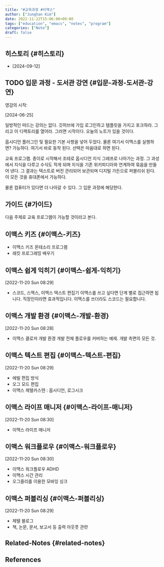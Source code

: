 ```yaml
---
title: "#교육과정 #이맥스"
author: ["Junghan Kim"]
date: 2022-11-22T15:06:00+09:00
tags: ["education", "emacs", "notes", "program"]
categories: ["Note"]
draft: false
---
```


## 히스토리 {#히스토리}

-   [2024-09-12]


## <span class="org-todo todo TODO">TODO</span> 입문 과정 - 도서관 강연 {#입문-과정-도서관-강연}

영감의 시작:

[2024-06-25]

일방적인 떠드는 강의는 없다. 깃허브에 가입 로그인하고 템플릿을 가지고 포크하라. 그리고 이 디렉토리를 열어라. 그러면 시작이다. 오늘의 노트가 있을 것이다.

옵시디언 플러그인 및 필요한 기본 사항을 넣어 두었다. 물론 여기서 이맥스를 실행하면? 가능하다. 여기서 바로 동작 된다. 선택은 마음대로 하면 된다.

교육 프로그램. 종이로 시작해서 조테로 옵시디언 지식 그래프로 나아가는 과정. 그 과성에서 지식을 다루고 수식도 적게 되며 지식을 기존 위키피디아와 연계하여 묶음을 만들어 낸다. 그 결과는 텍스트로 버전 관리되어 보관되며 디지털 가든으로 퍼블리쉬 된다. 이 모든 것을 휴대폰에서 가능하다.

물론 컴퓨터가 있다면 더 나아갈 수 있다. 그 입문 과정에 해당한다.


## 가이드 {#가이드}

다음 주제로 교육 프로그램이 가능할 것이라고 본다.


## 이맥스 키즈 {#이맥스-키즈}

-   이맥스 키즈 몬테소리 프로그램
-   래킷 프로그래밍 배우기


## 이맥스 쉽게 익히기 {#이맥스-쉽게-익히기}

<span class="timestamp-wrapper"><span class="timestamp">[2022-11-20 Sun 08:29]</span></span>

-   스코드, 스맥스, 이맥스 텍스트 편집기 이맥스를 쓰고 싶다면 단계 별로 접근하면 됩니다. 직장인이라면 효과적입니다. 이맥스를 쓰더라도 스코드는 필요합니다.


## 이맥스 개발 환경 {#이맥스-개발-환경}

<span class="timestamp-wrapper"><span class="timestamp">[2022-11-20 Sun 08:28]</span></span>

-   이맥스 클로저 개발 환경 개발 전체 플로우를 커버하는 예제. 개발 측면의 모든 것.


## 이맥스 텍스트 편집 {#이맥스-텍스트-편집}

<span class="timestamp-wrapper"><span class="timestamp">[2022-11-20 Sun 08:29]</span></span>

-   에빌 편집 방식
-   오그 모드 편집
-   이맥스 제텔카스텐 : 옵시디언, 로그시크


## 이맥스 라이프 매니저 {#이맥스-라이프-매니저}

<span class="timestamp-wrapper"><span class="timestamp">[2022-11-20 Sun 08:30]</span></span>

-   이맥스 라이프 매니저


## 이맥스 워크플로우 {#이맥스-워크플로우}

<span class="timestamp-wrapper"><span class="timestamp">[2022-11-20 Sun 08:30]</span></span>

-   이맥스 워크플로우 ADHD
-   이맥스 시간 관리
-   오그즐리를 이용한 모바잉 싱크


## 이맥스 퍼블리싱 {#이맥스-퍼블리싱}

<span class="timestamp-wrapper"><span class="timestamp">[2022-11-20 Sun 08:29]</span></span>

-   제텔 블로그
-   책, 논문, 문서, 보고서 등 출력 아웃풋 관련


## Related-Notes {#related-notes}

## References

<style>.csl-entry{text-indent: -1.5em; margin-left: 1.5em;}</style><div class="csl-bib-body">
</div>
